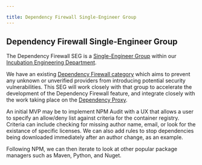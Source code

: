 ```yaml
---

title: Dependency Firewall Single-Engineer Group
---
```








## Dependency Firewall Single-Engineer Group

The Dependency Firewall SEG is a [Single-Engineer Group](/handbook/company/team/structure/#single-engineer-groups) within our [Incubation Engineering Department](/handbook/engineering/development/incubation/).

We have an existing [Dependency Firewall category](https://about.gitlab.com/direction/package/#dependency-firewall) which aims to prevent any unknown or unverified providers from introducing potential security vulnerabilities.  This SEG will work closely with that group to accelerate the development of the Dependency Firewall feature, and integrate closely with the work taking place on the [Dependency Proxy](https://about.gitlab.com/direction/package/#dependency-proxy).

An initial MVP may be to implement NPM Audit with a UX that allows a user to specify an allow/deny list against criteria for the container registry.  Criteria can include checking for missing author name, email, or look for the existance of specific licenses.  We can also add rules to stop dependencies being downloaded immediately after an author change, as an example.

Following NPM, we can then iterate to look at other popular package managers such as Maven, Python, and Nuget.




